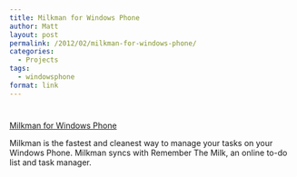 ```yaml
---
title: Milkman for Windows Phone
author: Matt
layout: post
permalink: /2012/02/milkman-for-windows-phone/
categories:
  - Projects
tags:
  - windowsphone
format: link
---
```

# 

[Milkman for Windows Phone][1]

 [1]: http://www.windowsphone.com/en-US/apps/2d14a2ea-9445-4d46-b385-8b2e45f7f6d8

Milkman is the fastest and cleanest way to manage your tasks on your Windows Phone. Milkman syncs with Remember The Milk, an online to-do list and task manager.
